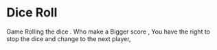 # Dice Roll

Game Rolling the dice . Who make a Bigger score , You have the right to stop the dice and change to the next player,
